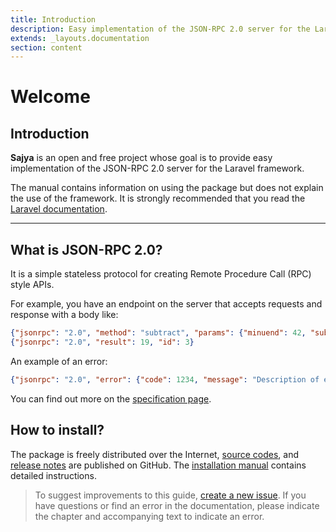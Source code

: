 ```yaml
---
title: Introduction
description: Easy implementation of the JSON-RPC 2.0 server for the Laravel framework.
extends: _layouts.documentation
section: content
---
```


# Welcome

## Introduction

**Sajya** is an open and free project whose goal is to provide easy implementation of the JSON-RPC 2.0 server for the Laravel framework.

The manual contains information on using the package but does not explain the use of the framework. 
It is strongly recommended that you read the [Laravel documentation](https://laravel.com/docs/).


----


## What is JSON-RPC 2.0?

It is a simple stateless protocol for creating Remote Procedure Call (RPC) style APIs.

For example, you have an endpoint on the server that accepts requests and response with a body like:

```json
{"jsonrpc": "2.0", "method": "subtract", "params": {"minuend": 42, "subtrahend": 23}, "id": 3}
{"jsonrpc": "2.0", "result": 19, "id": 3}
```

An example of an error:

```json
{"jsonrpc": "2.0", "error": {"code": 1234, "message": "Description of error"}, "id": "1"}
```

You can find out more on the [specification page](/docs/specification).


## How to install?

The package is freely distributed over the Internet, [source codes](https://github.com/sajya/server), and [release notes](https://github.com/sajya/server/releases) are published on GitHub.
The [installation manual](/docs/installation/) contains detailed instructions.


> To suggest improvements to this guide, [create a new issue](https://github.com/sajya/sajya.github.io/issues/new).
If you have questions or find an error in the documentation, please indicate the chapter and accompanying text to indicate an error.
